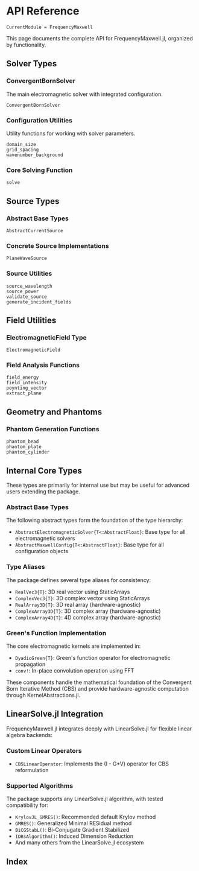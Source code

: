 # API Reference

```@meta
CurrentModule = FrequencyMaxwell
```

This page documents the complete API for FrequencyMaxwell.jl, organized by functionality.

## Solver Types

### ConvergentBornSolver

The main electromagnetic solver with integrated configuration.

```@docs
ConvergentBornSolver
```

### Configuration Utilities

Utility functions for working with solver parameters.

```@docs
domain_size
grid_spacing
wavenumber_background
```

### Core Solving Function

```@docs
solve
```

## Source Types

### Abstract Base Types

```@docs
AbstractCurrentSource
```

### Concrete Source Implementations

```@docs
PlaneWaveSource
```

### Source Utilities

```@docs
source_wavelength
source_power
validate_source
generate_incident_fields
```

## Field Utilities

### ElectromagneticField Type

```@docs
ElectromagneticField
```

### Field Analysis Functions

```@docs
field_energy
field_intensity
poynting_vector
extract_plane
```

## Geometry and Phantoms

### Phantom Generation Functions

```@docs
phantom_bead
phantom_plate
phantom_cylinder
```

## Internal Core Types

These types are primarily for internal use but may be useful for advanced users extending the package.

### Abstract Base Types

The following abstract types form the foundation of the type hierarchy:

- `AbstractElectromagneticSolver{T<:AbstractFloat}`: Base type for all electromagnetic solvers
- `AbstractMaxwellConfig{T<:AbstractFloat}`: Base type for all configuration objects

### Type Aliases

The package defines several type aliases for consistency:

- `RealVec3{T}`: 3D real vector using StaticArrays
- `ComplexVec3{T}`: 3D complex vector using StaticArrays
- `RealArray3D{T}`: 3D real array (hardware-agnostic)
- `ComplexArray3D{T}`: 3D complex array (hardware-agnostic)
- `ComplexArray4D{T}`: 4D complex array (hardware-agnostic)

### Green's Function Implementation

The core electromagnetic kernels are implemented in:

- `DyadicGreen{T}`: Green's function operator for electromagnetic propagation
- `conv!`: In-place convolution operation using FFT

These components handle the mathematical foundation of the Convergent Born Iterative Method (CBS) and provide hardware-agnostic computation through KernelAbstractions.jl.

## LinearSolve.jl Integration

FrequencyMaxwell.jl integrates deeply with LinearSolve.jl for flexible linear algebra backends:

### Custom Linear Operators

- `CBSLinearOperator`: Implements the (I - G*V) operator for CBS reformulation

### Supported Algorithms

The package supports any LinearSolve.jl algorithm, with tested compatibility for:
- `KrylovJL_GMRES()`: Recommended default Krylov method
- `GMRES()`: Generalized Minimal RESidual method
- `BiCGStabL()`: Bi-Conjugate Gradient Stabilized
- `IDRsAlgorithm()`: Induced Dimension Reduction
- And many others from the LinearSolve.jl ecosystem

## Index

```@index
```
